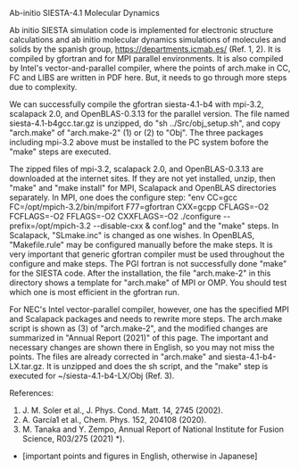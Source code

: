 Ab-initio SIESTA-4.1 Molecular Dynamics

  Ab initio SIESTA simulation code is implemented for electronic structure calculations and ab initio 
molecular dynamics simulations of molecules and solids by the spanish group, https://departments.icmab.es/ 
(Ref. 1, 2). It is compiled by gfortran and for MPI parallel environments. 
It is also compiled by Intel's vector-and-parallel compiler, where the points of arch.make in CC, FC and LIBS 
are written in PDF here. But, it needs to go through more steps due to complexity.

  We can successfully compile the gfortran siesta-4.1-b4 with mpi-3.2, scalapack 2.0, and OpenBLAS-0.3.13 for 
the parallel version. The file named siesta-4.1-b4gcc.tar.gz is unzipped, do "sh ../Src/obj_setup.sh", 
and copy "arch.make" of "arch.make-2" (1) or (2) to "Obj". The three packages including mpi-3.2 above 
must be installed to the PC system bofore the "make" steps are executed. 

The zipped files of mpi-3.2, scalapack 2.0, and OpenBLAS-0.3.13 are downloaded at the internet sites.
If they are not yet installed, unzip, then "make" and "make install" for MPI, Scalapack and OpenBLAS 
directories separately.
In MPI, one does the configure step: "env CC=gcc FC=/opt/mpich-3.2/bin/mpifort F77=gfortran CXX=gcpp 
CFLAGS=-O2 FCFLAGS=-O2 FFLAGS=-O2 CXXFLAGS=-O2 ./configure --prefix=/opt/mpich-3.2 --disable-cxx & conf.log"
and the "make" steps. In Scalapack, "SLmake.inc" is changed as one wishes.
In OpenBLAS, "Makefile.rule" may be configured manually before the make steps. 
It is very important that generic gfortran compiler must be used throughout the configure and make 
steps. The PGI fortran is not successfully done "make" for the SIESTA code. 
After the installation, the file "arch.make-2" in this directory shows a template for "arch.make" 
of MPI or OMP. You should test which one is most efficient in the gfortran run. 

For NEC's Intel vector-parallel compiler, however, one has the specified MPI and Scalapack packages 
and needs to rewrite more steps. The arch.make script is shown as (3) of "arch.make-2", and 
the modified changes are summarized in "Annual Report (2021)" of this page. The important and
necessary changes are shown there in English, so you may not miss the points. 
The files are already corrected in "arch.make" and siesta-4.1-b4-LX.tar.gz.
It is unzipped and does the sh script, and the "make" step is executed for ~/siesta-4.1-b4-LX/Obj (Ref. 3).

References:

1. J. M. Soler et al., J. Phys. Cond. Matt. 14, 2745 (2002).
2. A. García1 et al., Chem. Phys. 152, 204108 (2020). 
3. M. Tanaka and Y. Zempo, Annual Report of National Institute for Fusion Science, R03/275 (2021) *). 
* [important points and figures in English, otherwise in Japanese]
